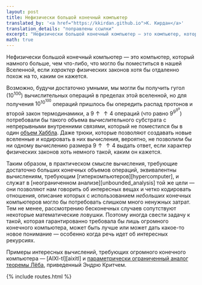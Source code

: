 ```yaml
---
layout: post
title: Нефизически большой конечный компьютер
translated_by: '<a href="https://kkirdan.github.io">К. Кирдан</a>'
translation_details: "поправлены ссылки"
excerpt: "Нефизически большой конечный компьютер — это компьютер, который намного больше, чем что-либо, что могло бы поместиться в нашей Вселенной, если характер физических законов хотя бы отдаленно похож на то, каким он кажется."
math: true
---
```

Нефизически большой конечный компьютер — это компьютер, который намного больше, чем что-либо, что могло бы поместиться в нашей Вселенной, если _характер_ физических законов хотя бы отдаленно похож на то, каким он кажется.

Возможно, будучи достаточно умными, мы могли бы получить гугол ($10^{100}$) вычислительных операций в пределах этой вселенной, но для получения $10^{10^{100}}$ операций пришлось бы опередить распад протонов и второй закон термодинамики, а $9 \uparrow\uparrow 4$ операций (что равно $9^{9^{9^9}}$) потребовали бы такого объема вычислительного субстрата с непрерывными внутренними связями, который не поместился бы в один [объем Хаббла](https://ru.wikipedia.org/wiki/%D0%9E%D0%B1%D1%8A%D1%91%D0%BC_%D0%A5%D0%B0%D0%B1%D0%B1%D0%BB%D0%B0). Даже трюки, которые позволяют создавать новые вселенные и кодировать в них вычисления, вероятно, не позволили бы ни одному вычислению размера $9 \uparrow\uparrow 4$ выдать ответ, если характер физических законов хоть немного такой, каким он кажется.

Таким образом, в практическом смысле вычисления, требующие достаточно больших конечных объемов операций, эквивалентны вычислениям, требующим [гиперкомпьютеров][hypercomputer], и служат в [неограниченном анализе][unbounded_analysis] той же цели — они позволяют нам говорить об интересных вещах и четко кодировать отношения, описание которых с использованием _небольших_ конечных компьютеров могло бы потребовать слишком много ненужных затрат. Тем не менее, рассмотрению бесконечных случаев сопутствуют некоторые математические ловушки. Поэтому иногда свести задачу к такой, которая гарантированно требовала бы лишь огромного конечного компьютера, может быть лучше или может дать какое-то новое понимание — особенно когда речь идет об интересных рекурсиях.

Примеры интересных вычислений, требующих огромного конечного компьютера — [AIXI-tl][aixitl] и [параметрически ограниченный аналог теоремы Лёба](http://intelligence.org/files/ParametricBoundedLobsTheorem.pdf), приведенный Эндрю Критчем.

{% include routes.html %}

